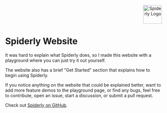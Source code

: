 <div align="right">
  <img src="https://www.spiderly.dev/assets/spiderly-logo.svg" alt="Spiderly Logo" width="60"/>
</div>

# Spiderly Website

It was hard to explain what Spiderly does, so I made this website with a playground where you can just try it out yourself.

The website also has a brief "Get Started" section that explains how to begin using Spiderly.

If you notice anything on the website that could be explained better, want to add more feature demos to the playground page, or find any bugs, feel free to contribute, open an issue, start a discussion, or submit a pull request.

Check out [Spiderly on GitHub](https://github.com/your-username/spiderly).
